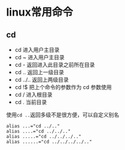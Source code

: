 <!--
 * @Author: tangdaoyong
 * @Date: 2021-01-20 17:08:24
 * @LastEditors: tangdaoyong
 * @LastEditTime: 2021-01-20 17:12:08
 * @Description: 常用命令
-->
# linux常用命令

## cd

* cd        进入用户主目录 
* cd ~     进入用户主目录 
* cd -      返回进入此目录之前所在目录 
* cd ..     返回上一级目录 
* cd ../..  返回上两级目录 
* cd !$    把上个命令的参数作为 cd 参数使用 
* cd /      进入根目录
* cd .      当前目录

使用`cd ..`返回多级不是很方便，可以自定义别名
```
alias ...="cd ../.."
alias ....="cd ../../.."
alias .....="cd ../../../.."
alias ......="cd ../../../../.."
```